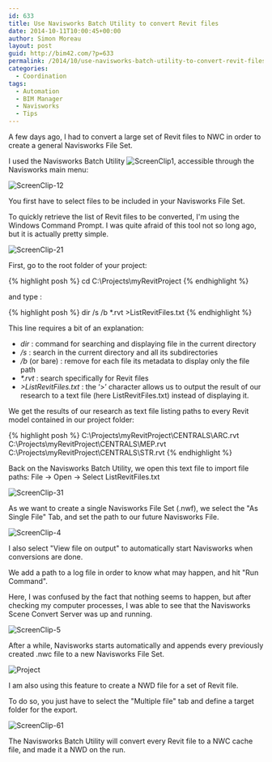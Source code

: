 ```yaml
---
id: 633
title: Use Navisworks Batch Utility to convert Revit files
date: 2014-10-11T10:00:45+00:00
author: Simon Moreau
layout: post
guid: http://bim42.com/?p=633
permalink: /2014/10/use-navisworks-batch-utility-to-convert-revit-files/
categories:
  - Coordination
tags:
  - Automation
  - BIM Manager
  - Navisworks
  - Tips
---
```

A few days ago, I had to convert a large set of Revit files to NWC in order to create a general Navisworks File Set.

I used the Navisworks Batch Utility ![ScreenClip1](http://bim42.com/wp-content/uploads/2014/10/ScreenClip1.png), accessible through the Navisworks main menu:

![ScreenClip-12](http://bim42.com/wp-content/uploads/2014/10/ScreenClip-12.png)

You first have to select files to be included in your Navisworks File Set.

To quickly retrieve the list of Revit files to be converted, I'm using the Windows Command Prompt. I was quite afraid of this tool not so long ago, but it is actually pretty simple.

![ScreenClip-21](http://bim42.com/wp-content/uploads/2014/10/ScreenClip-21.png)

First, go to the root folder of your project:

{% highlight posh %}
cd C:\Projects\myRevitProject
{% endhighlight %}

and type :

{% highlight posh %}
dir /s /b *.rvt >ListRevitFiles.txt
{% endhighlight %}

This line requires a bit of an explanation:

* _dir_ : command for searching and displaying file in the current directory
* _/s_ : search in the current directory and all its subdirectories
* _/b_ (or bare) : remove for each file its metadata to display only the file path
* _*.rvt_ : search specifically for Revit files
* _>ListRevitFiles.txt_ : the ‘>’ character allows us to output the result of our research to a text file (here ListRevitFiles.txt) instead of displaying it.

We get the results of our research as text file listing paths to every Revit model contained in our project folder:

{% highlight posh %}
C:\Projects\myRevitProject\CENTRALS\ARC.rvt
C:\Projects\myRevitProject\CENTRALS\MEP.rvt
C:\Projects\myRevitProject\CENTRALS\STR.rvt
{% endhighlight %}

Back on the Navisworks Batch Utility, we open this text file to import file paths: File -> Open -> Select ListRevitFiles.txt

![ScreenClip-31](http://bim42.com/wp-content/uploads/2014/10/ScreenClip-31.png)

As we want to create a single Navisworks File Set (.nwf), we select the "As Single File" Tab, and set the path to our future Navisworks File.

![ScreenClip-4](http://bim42.com/wp-content/uploads/2014/10/ScreenClip-4.png)

I also select "View file on output" to automatically start Navisworks when conversions are done.

We add a path to a log file in order to know what may happen, and hit "Run Command".

Here, I was confused by the fact that nothing seems to happen, but after checking my computer processes, I was able to see that the Navisworks Scene Convert Server was up and running.

![ScreenClip-5](http://bim42.com/wp-content/uploads/2014/10/ScreenClip-5.png)

After a while, Navisworks starts automatically and appends every previously created .nwc file to a new Navisworks File Set.

![Project](http://bim42.com/wp-content/uploads/2014/10/Project.jpg)

I am also using this feature to create a NWD file for a set of Revit file.

To do so, you just have to select the "Multiple file" tab and define a target folder for the export.

![ScreenClip-61](http://bim42.com/wp-content/uploads/2014/10/ScreenClip-61.png)

The Navisworks Batch Utility will convert every Revit file to a NWC cache file, and made it a NWD on the run.